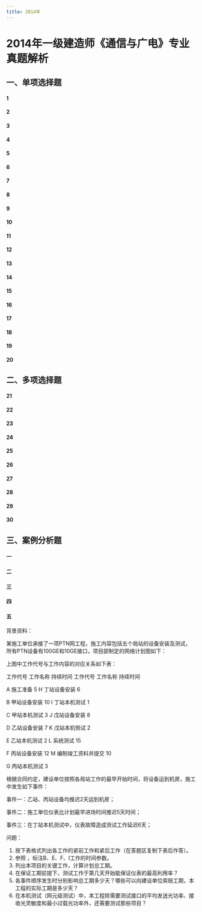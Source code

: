 ```yaml
---
title: 2014年
---
```


2014年一级建造师《通信与广电》专业真题解析
==============================================

## 一、单项选择题
####  1


####  2


####  3


####  4


####  5


####  6


####  7


####  8


####  9


####  10


####  11


####  12


####  13


####  14


####  15


####  16


####  17


####  18


####  19


####  20

## 二、多项选择题
####  21


####  22


####  23


####  24


####  25


####  26


####  27


####  28


####  29


####  30



## 三、案例分析题
####  一

####  二

####  三

####  四

####  五
背景资料：

某施工单位承接了一项PTN网工程，施工内容包括五个局站的设备安装及测试，所有PTN设备有100GE和10GE接口，项目部制定的网络计划图如下：

上图中工作代号与工作内容的对应关系如下表：

工作代号 工作名称 持续时间 工作代号 工作名称 持续时间

A 施工准备 5 H 丁站设备安装 6

B 甲站设备安装 10 I 丁站本机测试 1

C 甲站本机测试 3 J 戊站设备安装 8

D 乙站设备安装 7 K 戊站本机侧试 2

E 乙站本机测试 2 L 系统测试 15

F 丙站设备安装 12 M 编制竣工资料并提交 10

G 丙站本机测试 3

根据合同约定，建设单位按照各局站工作的最早开始时间，将设备运到机房，施工中发生如下事件：

事件一：乙站、丙站设备均推迟2天运到机房；

事件二：施工单位仪表比计划最早进场时间推迟5天时间；

事件三：在丁站本机测试中，仪表故障造成测试工作延迟6天；

问题：
1. 按下表格式列出各工作的紧前工作和紧后工作（在答题区复制下表后作答）。
2. 参照 ，标注B、E、F、I工作的时间参数。
3. 列出本项目的关键工作，计算计划总工期。
4. 在保证工期前提下，测试工作于第几天开始能保证仪表的最高利用率？
5. 各事件顺序发生时分别影响总工期多少天？哪些可以向建设单位索赔工期，本工程的实际工期是多少天？
6. 在本机测试（网元级测试）中，本工程除需要测试接口的平均发送光功率、接收光灵敏度和最小过载光功率外，还需要测试那些项目？